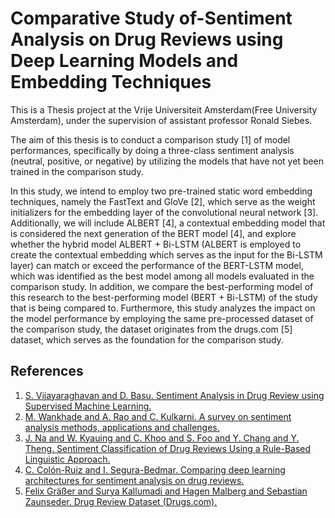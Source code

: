 # Comparative Study of-Sentiment Analysis on Drug Reviews using Deep Learning Models and Embedding Techniques

This is a Thesis project at the Vrije Universiteit Amsterdam(Free University Amsterdam), under the supervision of assistant professor Ronald Siebes.



The aim of this thesis is to conduct a comparison study [1] of model performances, specifically by doing a three-class sentiment analysis (neutral, positive, or negative) by utilizing the models that have not yet been trained in the comparison study.

In this study, we intend to employ two pre-trained static word embedding techniques, namely the FastText and GloVe [2], which serve as the weight initializers for the embedding layer of the convolutional neural network [3]. Additionally, we will include ALBERT [4], a contextual embedding model that is considered the next generation of the BERT model [4], and explore whether the hybrid model ALBERT + Bi-LSTM (ALBERT is employed to create the contextual embedding which serves as the input for the Bi-LSTM layer) can match or exceed the performance of the BERT-LSTM model, which was identified as the best model among all models evaluated in the comparison study. In addition, we compare the best-performing model of this research to the best-performing model (BERT + Bi-LSTM) of the study that is being compared to. Furthermore, this study analyzes the impact on the model performance by employing the same pre-processed dataset of the comparison study, the dataset originates from the drugs.com [5] dataset, which serves as the foundation for the comparison study.



## References

1. [S. Vijayaraghavan and D. Basu. Sentiment Analysis in Drug Review using Supervised Machine Learning.](https://arxiv.org/pdf/2003.11643.pdf) 
2. [M. Wankhade and A. Rao and C. Kulkarni. A survey on sentiment analysis methods, applications and challenges.](https://link.springer.com/content/pdf/10.1007/s10462-022-10144-1.pdf) 
3. [J. Na and W. Kyauing and C. Khoo and S. Foo and Y. Chang and Y. Theng. Sentiment Classification of Drug Reviews Using a Rule-Based Linguistic Approach.](https://link.springer.com/content/pdf/10.1007/978-3-642-34752-8.pdf) 
4. [C. Colón-Ruiz and I. Segura-Bedmar. Comparing deep learning architectures for sentiment analysis on drug reviews.](https://www.sciencedirect.com/science/article/pii/S1532046420301672) 
5. [Felix Gräßer and Surya Kallumadi and Hagen Malberg and Sebastian Zaunseder. Drug Review Dataset (Drugs.com).](https://archive.ics.uci.edu/ml/datasets/Drug+Review+Dataset+%28Drugs.com%29)







